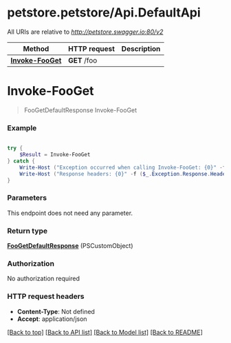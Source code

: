 # petstore.petstore/Api.DefaultApi

All URIs are relative to *http://petstore.swagger.io:80/v2*

Method | HTTP request | Description
------------- | ------------- | -------------
[**Invoke-FooGet**](DefaultApi.md#Invoke-FooGet) | **GET** /foo | 


<a name="Invoke-FooGet"></a>
# **Invoke-FooGet**
> FooGetDefaultResponse Invoke-FooGet<br>



### Example
```powershell

try {
    $Result = Invoke-FooGet
} catch {
    Write-Host ("Exception occurred when calling Invoke-FooGet: {0}" -f ($_.ErrorDetails | ConvertFrom-Json))
    Write-Host ("Response headers: {0}" -f ($_.Exception.Response.Headers | ConvertTo-Json))
}
```

### Parameters
This endpoint does not need any parameter.

### Return type

[**FooGetDefaultResponse**](FooGetDefaultResponse.md) (PSCustomObject)

### Authorization

No authorization required

### HTTP request headers

 - **Content-Type**: Not defined
 - **Accept**: application/json

[[Back to top]](#) [[Back to API list]](../README.md#documentation-for-api-endpoints) [[Back to Model list]](../README.md#documentation-for-models) [[Back to README]](../README.md)

